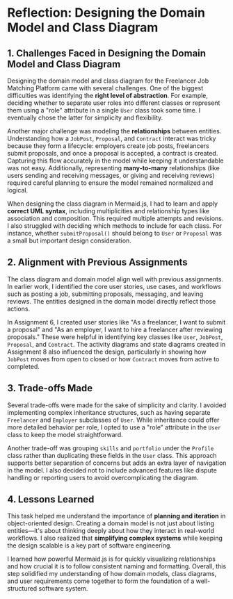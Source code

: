 # **Reflection: Designing the Domain Model and Class Diagram**

## 1. Challenges Faced in Designing the Domain Model and Class Diagram

Designing the domain model and class diagram for the Freelancer Job Matching Platform came with several challenges. One of the biggest difficulties was identifying the **right level of abstraction**. For example, deciding whether to separate user roles into different classes or represent them using a "role" attribute in a single `User` class took some time. I eventually chose the latter for simplicity and flexibility.

Another major challenge was modeling the **relationships** between entities. Understanding how a `JobPost`, `Proposal`, and `Contract` interact was tricky because they form a lifecycle: employers create job posts, freelancers submit proposals, and once a proposal is accepted, a contract is created. Capturing this flow accurately in the model while keeping it understandable was not easy. Additionally, representing **many-to-many** relationships (like users sending and receiving messages, or giving and receiving reviews) required careful planning to ensure the model remained normalized and logical.

When designing the class diagram in Mermaid.js, I had to learn and apply **correct UML syntax**, including multiplicities and relationship types like association and composition. This required multiple attempts and revisions. I also struggled with deciding which methods to include for each class. For instance, whether `submitProposal()` should belong to `User` or `Proposal` was a small but important design consideration.

## 2. Alignment with Previous Assignments

The class diagram and domain model align well with previous assignments. In earlier work, I identified the core user stories, use cases, and workflows such as posting a job, submitting proposals, messaging, and leaving reviews. The entities designed in the domain model directly reflect those actions.

In Assignment 6, I created user stories like "As a freelancer, I want to submit a proposal" and "As an employer, I want to hire a freelancer after reviewing proposals." These were helpful in identifying key classes like `User`, `JobPost`, `Proposal`, and `Contract`. The activity diagrams and state diagrams created in Assignment 8 also influenced the design, particularly in showing how `JobPost` moves from open to closed or how `Contract` moves from active to completed.

## 3. Trade-offs Made

Several trade-offs were made for the sake of simplicity and clarity. I avoided implementing complex inheritance structures, such as having separate `Freelancer` and `Employer` subclasses of `User`. While inheritance could offer more detailed behavior per role, I opted to use a "role" attribute in the `User` class to keep the model straightforward.

Another trade-off was grouping `skills` and `portfolio` under the `Profile` class rather than duplicating these fields in the `User` class. This approach supports better separation of concerns but adds an extra layer of navigation in the model. I also decided not to include advanced features like dispute handling or reporting users to avoid overcomplicating the diagram.

## 4. Lessons Learned

This task helped me understand the importance of **planning and iteration** in object-oriented design. Creating a domain model is not just about listing entities—it's about thinking deeply about how they interact in real-world workflows. I also realized that **simplifying complex systems** while keeping the design scalable is a key part of software engineering.

I learned how powerful Mermaid.js is for quickly visualizing relationships and how crucial it is to follow consistent naming and formatting. Overall, this step solidified my understanding of how domain models, class diagrams, and user requirements come together to form the foundation of a well-structured software system.
